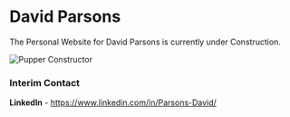 # David Parsons

The Personal Website for David Parsons is currently under Construction.

![Pupper Constructor](http://i.imgur.com/esh2a3V.jpg)

### Interim Contact

**LinkedIn** - https://www.linkedin.com/in/Parsons-David/
